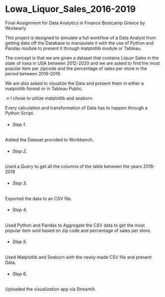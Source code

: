 # Lowa_Liquor_Sales_2016-2019
Final-Assignment for Data Analytics in Finance Bootcamp Greece by Workearly 

This project is designed to simulate a full workflow of a Data Analyst from getting data off the Database to manipulate it with the use of Python and Pandas module to present it through matplotlib module or Tableau.

The concept is that we are given a dataset that contains Liquor Sales in the state of Iowa in USA between 2012-2020 and we are asked to find the most popular item per zipcode and the percentage of sales per store in the period between 2016-2019.

We are also asked to visualize the Data and present them in either a matplotlib format or in Tableau Public.

-> I chose to utilize matplotlib and seaborn.

Every calculation and transformation of Data has to happen through a Python Script.


- ###### Step 1.

Added the Dataset provided to Workbench.

- ###### Step 2.

Used a Query to get all the columns of the table between the years 2016-2019

- ###### Step 3.

Exported the data to an CSV file.

- ###### Step 4.

Used Python and Pandas to Aggregate the CSV data to get the most popular item sold based on zip code and percentage of sales per store.

- ###### Step 5.

Used Matplotlib and Seaborn with the newly made CSV file and present Data.

- ###### Step 6.

Uploaded the visualization app via Streamlit.

